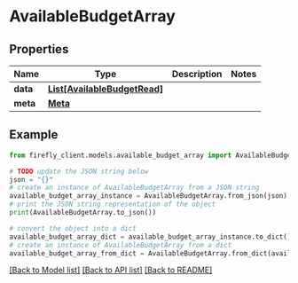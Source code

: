 # AvailableBudgetArray


## Properties

Name | Type | Description | Notes
------------ | ------------- | ------------- | -------------
**data** | [**List[AvailableBudgetRead]**](AvailableBudgetRead.md) |  | 
**meta** | [**Meta**](Meta.md) |  | 

## Example

```python
from firefly_client.models.available_budget_array import AvailableBudgetArray

# TODO update the JSON string below
json = "{}"
# create an instance of AvailableBudgetArray from a JSON string
available_budget_array_instance = AvailableBudgetArray.from_json(json)
# print the JSON string representation of the object
print(AvailableBudgetArray.to_json())

# convert the object into a dict
available_budget_array_dict = available_budget_array_instance.to_dict()
# create an instance of AvailableBudgetArray from a dict
available_budget_array_from_dict = AvailableBudgetArray.from_dict(available_budget_array_dict)
```
[[Back to Model list]](../README.md#documentation-for-models) [[Back to API list]](../README.md#documentation-for-api-endpoints) [[Back to README]](../README.md)


